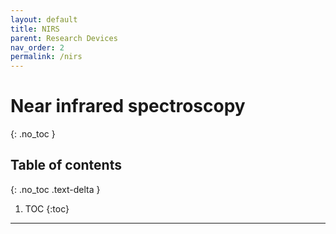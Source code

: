 ```yaml
---
layout: default
title: NIRS
parent: Research Devices
nav_order: 2
permalink: /nirs
---
```


# Near infrared spectroscopy
{: .no_toc }

## Table of contents
{: .no_toc .text-delta }

1. TOC
{:toc}

---
